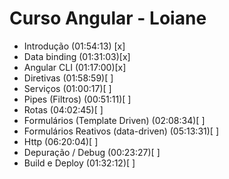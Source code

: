 # Curso Angular - Loiane 

- Introdução (01:54:13) [x]
- Data binding (01:31:03)[x]
- Angular CLI (01:17:00)[x]
- Diretivas (01:58:59)[ ]
- Serviços (01:00:17)[ ]
- Pipes (Filtros) (00:51:11)[ ]
- Rotas (04:02:45)[ ]
- Formulários (Template Driven) (02:08:34)[ ]
- Formulários Reativos (data-driven) (05:13:31)[ ]
- Http (06:20:04)[ ]
- Depuração / Debug (00:23:27)[ ]
- Build e Deploy (01:32:12)[ ]
